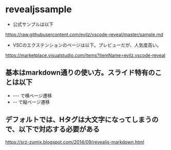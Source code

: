 # revealjssample

- 公式サンプルは以下

https://raw.githubusercontent.com/evilz/vscode-reveal/master/sample.md

- VSCのエクステンションのページは以下。プレビューだが、人気度高い。

https://marketplace.visualstudio.com/items?itemName=evilz.vscode-reveal

## 基本はmarkdown通りの使い方。スライド特有のことは以下

- --- で横ベージ遷移
- -- で縦ページ遷移

## デフォルトでは、Hタグは大文字になってしまうので、以下で対応する必要がある


<style type="text/css">
  .reveal h1,
  .reveal h2,
  .reveal h3,
  .reveal h4,
  .reveal h5,
  .reveal h6 {
    text-transform: none;
  }
</style>

https://srz-zumix.blogspot.com/2014/09/revealjs-markdown.html
